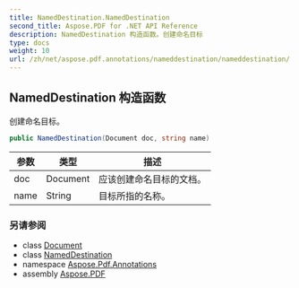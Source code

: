 ```yaml
---
title: NamedDestination.NamedDestination
second_title: Aspose.PDF for .NET API Reference
description: NamedDestination 构造函数。创建命名目标
type: docs
weight: 10
url: /zh/net/aspose.pdf.annotations/nameddestination/nameddestination/
---
```

## NamedDestination 构造函数

创建命名目标。

```csharp
public NamedDestination(Document doc, string name)
```

| 参数 | 类型 | 描述 |
| --- | --- | --- |
| doc | Document | 应该创建命名目标的文档。 |
| name | String | 目标所指的名称。 |

### 另请参阅

* class [Document](../../../aspose.pdf/document/)
* class [NamedDestination](../)
* namespace [Aspose.Pdf.Annotations](../../../aspose.pdf.annotations/)
* assembly [Aspose.PDF](../../../)